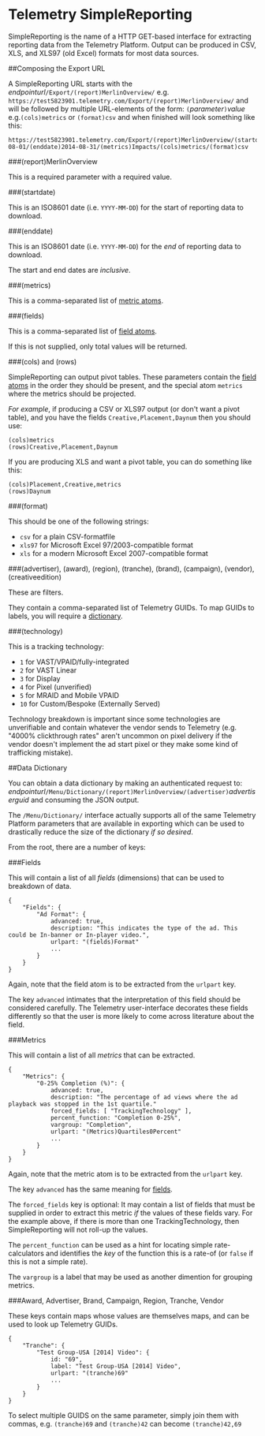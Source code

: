 Telemetry SimpleReporting
=========================

SimpleReporting is the name of a HTTP GET-based interface for extracting reporting
data from the Telemetry Platform. Output can be produced in CSV, XLS, and XLS97 (old Excel) formats for most data sources.

##Composing the Export URL

A SimpleReporting URL starts with the *endpointurl*`/Export/(report)MerlinOverview/` e.g. `https://test5823901.telemetry.com/Export/(report)MerlinOverview/` and will be followed by multiple URL-elements of the form: `(`*parameter*`)`*value* e.g.`(cols)metrics` or `(format)csv` and when finished will look something like this:

    https://test5823901.telemetry.com/Export/(report)MerlinOverview/(startdate)2014-08-01/(enddate)2014-08-31/(metrics)Impacts/(cols)metrics/(format)csv

###(report)MerlinOverview

This is a required parameter with a required value.

###(startdate)

This is an ISO8601 date (i.e. `YYYY-MM-DD`) for the start of reporting data to download.

###(enddate)

This is an ISO8601 date (i.e. `YYYY-MM-DD`) for the *end* of reporting data to download.

The start and end dates are *inclusive*.

###(metrics)

This is a comma-separated list of [metric atoms](#metrics-1).

###(fields)

This is a comma-separated list of [field atoms](#fields-1).

If this is not supplied, only total values will be returned.

###(cols) and (rows)

SimpleReporting can output pivot tables. These parameters contain the [field atoms](#fields-1) in the order they should be present, and the special atom `metrics` where the metrics should be projected.

*For example*, if producing a CSV or XLS97 output (or don't want a pivot table), and you have the fields `Creative,Placement,Daynum` then you should use:

    (cols)metrics
    (rows)Creative,Placement,Daynum

If you are producing XLS and want a pivot table, you can do something like this:

    (cols)Placement,Creative,metrics
    (rows)Daynum

###(format)

This should be one of the following strings:

* `csv` for a plain CSV-formatfile
* `xls97` for Microsoft Excel 97/2003-compatible format
* `xls` for a modern Microsoft Excel 2007-compatible format


###(advertiser), (award), (region), (tranche), (brand), (campaign), (vendor), (creativeedition)

These are filters.

They contain a comma-separated list of Telemetry GUIDs. To map GUIDs to labels,
you will require a [dictionary](#data-dictionary).

###(technology)

This is a tracking technology:

* `1` for VAST/VPAID/fully-integrated
* `2` for VAST Linear
* `3` for Display
* `4` for Pixel (unverified)
* `5` for MRAID and Mobile VPAID
* `10` for Custom/Bespoke (Externally Served)

Technology breakdown is important since some technologies are unverifiable
and contain whatever the vendor sends to Telemetry (e.g. "4000% clickthrough rates" aren't
uncommon on pixel delivery if the vendor doesn't implement the ad start pixel or they make some kind of trafficking mistake).

##Data Dictionary

You can obtain a data dictionary by making an authenticated request to: *endpointurl*`/Menu/Dictionary/(report)MerlinOverview/(advertiser)`*advertiserguid* and consuming the JSON output.

The `/Menu/Dictionary/` interface actually supports all of the same Telemetry Platform parameters that are available in exporting which can be used to
drastically reduce the size of the dictionary *if so desired*.

From the root, there are a number of keys:

###Fields

This will contain a list of all *fields* (dimensions) that can be used to breakdown of data.

    {
        "Fields": {
            "Ad Format": {
                advanced: true,
                description: "This indicates the type of the ad. This could be In-banner or In-player video.",
                urlpart: "(fields)Format"
                ...
            }
        }
    }

Again, note that the field atom is to be extracted from the `urlpart` key.  

The key `advanced` intimates that the interpretation of this field should be considered carefully. The Telemetry user-interface
decorates these fields differently so that the user is more likely to come across literature about the field.

###Metrics

This will contain a list of all *metrics* that can be extracted.

    {
        "Metrics": {
            "0-25% Completion (%)": {
                advanced: true,
                description: "The percentage of ad views where the ad playback was stopped in the 1st quartile."
                forced_fields: [ "TrackingTechnology" ],
                percent_function: "Completion 0-25%",
                vargroup: "Completion",
                urlpart: "(Metrics)Quartiles0Percent"
                ...
            }
        }
    }

Again, note that the metric atom is to be extracted from the `urlpart` key.  

The key `advanced` has the same meaning for [fields](#fields-1).

The `forced_fields` key is optional: It may contain a list of fields that must be supplied in order to extract this metric *if*
the values of these fields vary. For the example above, if there is more than one TrackingTechnology, then SimpleReporting will not
roll-up the values.

The `percent_function` can be used as a hint for locating simple rate-calculators and identifies the *key* of the function this is
a rate-of (or `false` if this is not a simple rate).

The `vargroup` is a label that may be used as another dimention for grouping metrics.

###Award, Advertiser, Brand, Campaign, Region, Tranche, Vendor

These keys contain maps whose values are themselves maps, and can be used to look up Telemetry GUIDs.


    {
        "Tranche": {
            "Test Group-USA [2014] Video": {
                id: "69",
                label: "Test Group-USA [2014] Video",
                urlpart: "(tranche)69"
                ...
            }
        }
    }

To select multiple GUIDS on the same parameter, simply join them with commas, e.g. `(tranche)69` and `(tranche)42` can become `(tranche)42,69`

